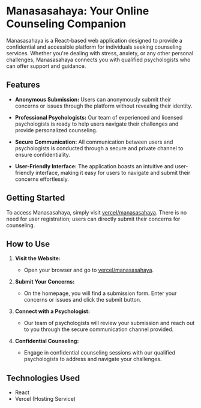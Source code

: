 # Manasasahaya: Your Online Counseling Companion

Manasasahaya is a React-based web application designed to provide a confidential and accessible platform for individuals seeking counseling services. Whether you're dealing with stress, anxiety, or any other personal challenges, Manasasahaya connects you with qualified psychologists who can offer support and guidance.

## Features

- **Anonymous Submission:** Users can anonymously submit their concerns or issues through the platform without revealing their identity.

- **Professional Psychologists:** Our team of experienced and licensed psychologists is ready to help users navigate their challenges and provide personalized counseling.

- **Secure Communication:** All communication between users and psychologists is conducted through a secure and private channel to ensure confidentiality.

- **User-Friendly Interface:** The application boasts an intuitive and user-friendly interface, making it easy for users to navigate and submit their concerns effortlessly.

## Getting Started

To access Manasasahaya, simply visit [vercel/manasasahaya](https://manasasahaya.vercel.app/). There is no need for user registration; users can directly submit their concerns for counseling.

## How to Use

1. **Visit the Website:**
   - Open your browser and go to [vercel/manasasahaya](https://manasasahaya.vercel.app/).

2. **Submit Your Concerns:**
   - On the homepage, you will find a submission form. Enter your concerns or issues and click the submit button.

3. **Connect with a Psychologist:**
   - Our team of psychologists will review your submission and reach out to you through the secure communication channel provided.

4. **Confidential Counseling:**
   - Engage in confidential counseling sessions with our qualified psychologists to address and navigate your challenges.

## Technologies Used

- React
- Vercel (Hosting Service)
